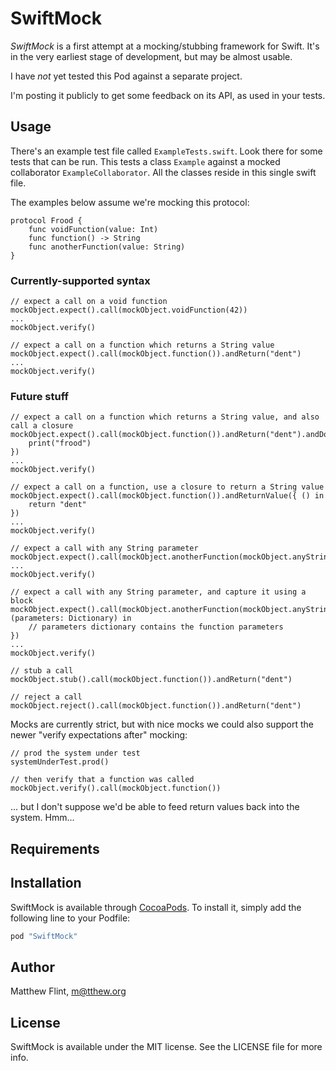 # SwiftMock

<!---
[![CI Status](http://img.shields.io/travis/mflint/SwiftMock.svg?style=flat)](https://travis-ci.org/mflint/SwiftMock)
[![Version](https://img.shields.io/cocoapods/v/SwiftMock.svg?style=flat)](http://cocoapods.org/pods/SwiftMock)
[![License](https://img.shields.io/cocoapods/l/SwiftMock.svg?style=flat)](http://cocoapods.org/pods/SwiftMock)
[![Platform](https://img.shields.io/cocoapods/p/SwiftMock.svg?style=flat)](http://cocoapods.org/pods/SwiftMock)
-->

*SwiftMock* is a first attempt at a mocking/stubbing framework for Swift. It's in the very earliest stage of development, but may be almost usable.

I have *not* yet tested this Pod against a separate project.

I'm posting it publicly to get some feedback on its API, as used in your tests.

## Usage

There's an example test file called ```ExampleTests.swift```. Look there for some tests that can be run. This tests a class ```Example``` against a mocked collaborator ```ExampleCollaborator```. All the classes reside in this single swift file.

The examples below assume we're mocking this protocol:

```
protocol Frood {
    func voidFunction(value: Int)
    func function() -> String
    func anotherFunction(value: String)
}
```

### Currently-supported syntax

```
// expect a call on a void function
mockObject.expect().call(mockObject.voidFunction(42))
...
mockObject.verify()
```

```
// expect a call on a function which returns a String value
mockObject.expect().call(mockObject.function()).andReturn("dent")
...
mockObject.verify()
```

### Future stuff

```
// expect a call on a function which returns a String value, and also call a closure
mockObject.expect().call(mockObject.function()).andReturn("dent").andDo({
    print("frood")
})
...
mockObject.verify()
```

```
// expect a call on a function, use a closure to return a String value
mockObject.expect().call(mockObject.function()).andReturnValue({ () in
    return "dent"
})
...
mockObject.verify()
```

```
// expect a call with any String parameter
mockObject.expect().call(mockObject.anotherFunction(mockObject.anyString()))
...
mockObject.verify()
```

```
// expect a call with any String parameter, and capture it using a block
mockObject.expect().call(mockObject.anotherFunction(mockObject.anyString())).andCapture{ (parameters: Dictionary) in
    // parameters dictionary contains the function parameters
})
...
mockObject.verify()
```

```
// stub a call
mockObject.stub().call(mockObject.function()).andReturn("dent")
```

```
// reject a call
mockObject.reject().call(mockObject.function()).andReturn("dent")
```

Mocks are currently strict, but with nice mocks we could also support the newer "verify expectations after" mocking:

```
// prod the system under test
systemUnderTest.prod()

// then verify that a function was called
mockObject.verify().call(mockObject.function())
```

... but I don't suppose we'd be able to feed return values back into the system. Hmm...

## Requirements

## Installation

SwiftMock is available through [CocoaPods](http://cocoapods.org). To install
it, simply add the following line to your Podfile:

```ruby
pod "SwiftMock"
```

## Author

Matthew Flint, m@tthew.org

## License

SwiftMock is available under the MIT license. See the LICENSE file for more info.
